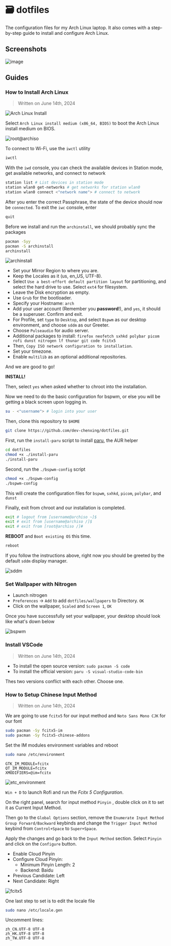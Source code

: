 # 🗃️ dotfiles

The configuration files for my Arch Linux laptop. It also comes with a step-by-step guide to install and configure Arch Linux.

## Screenshots

![image](/screenshots/screenshot.png)

## Guides

### How to Install Arch Linux

> Written on June 14th, 2024

![Arch Linux Install](/screenshots/arch_linux_install.png)

Select `Arch Linux install medium (x86_64, BIOS)` to boot the Arch Linux install medium on BIOS.

![root@archiso](/screenshots/root@archiso.png)

To connect to Wi-Fi, use the `iwctl` utility

```bash
iwctl
```

With the `iwd` console, you can check the available devices in Station mode, get available networks, and connect to network

```bash
station list # List devices in station mode
station wlan0 get-networks # get networks for station wlan0
station wlan0 connect <"network name"> # connect to network
```

After you enter the correct Passphrase, the state of the device should now be `connected`. To exit the `iwc` console, enter

```bash
quit
```

Before we install and run the `archinstall`, we should probably sync the packages

```bash
pacman -Syy
pacman -S archinstall
archinstall
```

![archinstall](/screenshots/archinstall.png)

-   Set your Mirror Region to where you are.
-   Keep the Locales as it (us, en_US, UTF-8).
-   Select `Use a best-effort default partition layout` for partitioning, and select the hard drive to use. Select `ext4` for filesystem.
-   Leave the Disk encryption as empty.
-   Use `Grub` for the bootloader.
-   Specify your Hostname: `arch`
-   Add your user account (Remember you **password**!), and `yes`, it should be a superuser. Confirm and exit.
-   For Profile, set `type` to `Desktop`, and select `Bspwm` as our desktop environment, and choose `sddm` as our Greeter.
-   Choose `Pulseaudio` for audio server.
-   Additional packages to install: `firefox neofetch sxhkd polybar picom rofi dunst nitrogen lf thunar git code fcitx5`
-   Then, `Copy ISO network configuration to installation`.
-   Set your timezone.
-   Enable `multilib` as an optional additional repositories.

And we are good to go!

**INSTALL!**

Then, select `yes` when asked whether to chroot into the installation.

Now we need to do the basic configuration for bspwm, or else you will be getting a black screen upon logging in.

```bash
su - <"username"> # login into your user
```

Then, clone this repository to `$HOME`

```bash
git clone https://github.com/dev-chenxing/dotfiles.git
```

First, run the `install-paru` script to install [paru](https://aur.archlinux.org/packages/paru), the AUR helper

```bash
cd dotfiles
chmod +x ./install-paru
./install-paru
```

Second, run the `./bspwm-config` script

```bash
chmod +x ./bspwm-config
./bspwm-config
```

This will create the configuration files for `bspwm`, `sxhkd`, `picom`, `polybar`, and `dunst`

Finally, exit from chroot and our installation is completed.

```bash
exit # logout from [username@archiso ~]$
exit # exit from [username@archiso /]$
exit # exit from [root@archiso /]#
```

**REBOOT** and `Boot existing OS` this time.

```bash
reboot
```

If you follow the instructions above, right now you should be greeted by the default `sddm` display manager.

![sddm](/screenshots/sddm.png)

### Set Wallpaper with Nitrogen

-   Launch nitrogen
-   `Preferences` -> `Add` to add `dotfiles/wallpapers` to Directory. `OK`
-   Click on the wallpaper, `Scaled` and `Screen 1`, `OK`

Once you have successfully set your wallpaper, your desktop should look like what's down below

![bspwm](/screenshots/bspwm.png)

### Install VSCode

> Written on June 14th, 2024

-   To install the open source version: `sudo pacman -S code`
-   To install the official version: `paru -S visual-studio-code-bin`

Thes two versions conflict with each other. Choose one.

### How to Setup Chinese Input Method

> Written on June 14th, 2024

We are going to use `fcitx5` for our input method and `Noto Sans Mono CJK` for our font

```bash
sudo pacman -Sy fcitx5-im
sudo pacman -Sy fcitx5-chinese-addons
```

Set the IM modules environment variables and reboot

```bash
sudo nano /etc/environment
```

```
GTK_IM_MODULE=fcitx
QT_IM_MODULE=fcitx
XMODIFIERS=@im=fcitx
```

![etc_environment](/screenshots/etc_environment.png)

`Win + D` to launch Rofi and run the _Fcitx 5 Configuration_.

On the right panel, search for input method `Pinyin` , double click on it to set it as Current Input Method.

Then go to the `Global Options` section, remove the `Enumerate Input Method Group Forward/Backward` keybinds and change the `Trigger Input Method` keybind from `Control+Space` to `Super+Space`.

Apply the changes and go back to the `Input Method` section. Select `Pinyin` and click on the `Configure` button.

-   Enable Cloud Pinyin
-   Configure Cloud Pinyin:
    -   Minimum Pinyin Length: 2
    -   Backend: Baidu
-   Previous Candidate: Left
-   Next Candidate: Right

![fcitx5](/screenshots/fcitx5.png)

One last step to set is to edit the locale file

```bash
sudo nano /etc/locale.gen
```

Uncomment lines:

```
zh_CN.UTF-8 UTF-8
zh_HK.UTF-8 UTF-8
zh_TW.UTF-8 UTF-8
```
